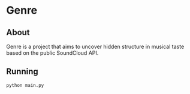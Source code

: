 # Genre

## About

Genre is a project that aims to uncover hidden structure in musical taste based on the public SoundCloud API.

## Running

`python main.py`

